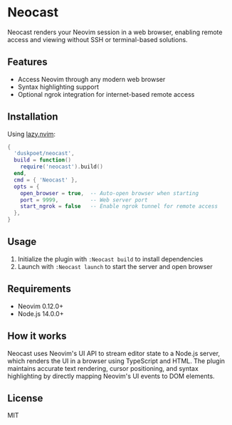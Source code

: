 # Neocast

Neocast renders your Neovim session in a web browser, enabling remote access and viewing without SSH or terminal-based solutions.

## Features

- Access Neovim through any modern web browser
- Syntax highlighting support
- Optional ngrok integration for internet-based remote access

## Installation

Using [lazy.nvim](https://github.com/folke/lazy.nvim):

```lua
{
  'duskpoet/neocast',
  build = function()
    require('neocast').build()
  end,
  cmd = { 'Neocast' },
  opts = {  
    open_browser = true,  -- Auto-open browser when starting
    port = 9999,          -- Web server port
    start_ngrok = false   -- Enable ngrok tunnel for remote access
  },
}
```

## Usage

1. Initialize the plugin with `:Neocast build` to install dependencies
2. Launch with `:Neocast launch` to start the server and open browser

## Requirements

- Neovim 0.12.0+
- Node.js 14.0.0+

## How it works

Neocast uses Neovim's UI API to stream editor state to a Node.js server, which renders the UI in a browser using TypeScript and HTML. The plugin maintains accurate text rendering, cursor positioning, and syntax highlighting by directly mapping Neovim's UI events to DOM elements.

## License
MIT
